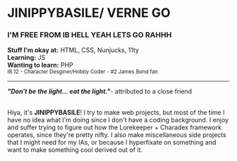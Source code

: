 # JINIPPYBASILE/ VERNE GO
### I'M FREE FROM IB HELL YEAH LETS GO RAHHH
**Stuff I'm okay at:** HTML, CSS, Nunjucks, 11ty <br>
**Learning:** JS<br>
**Wanting to learn:** PHP<br>
<small> IB 12 - Character Desginer/Hobby Coder - #2 James Bond fan</small><br>
<hr>

***"Don't be the light... eat the light."***- attributed to a close friend

<br>
Hiya, it's <b>JINIPPYBASILE</b>! I try to make web projects, but most of the time I have no idea what I'm doing since I don't have a coding background. I enjoy and suffer trying to figure out how the Lorekeeper + Charadex framework operates, since they're pretty nifty. I also make miscellaneous side projects that I might need for my IAs, or because I hyperfixate on something and want to make something cool derived out of it.
